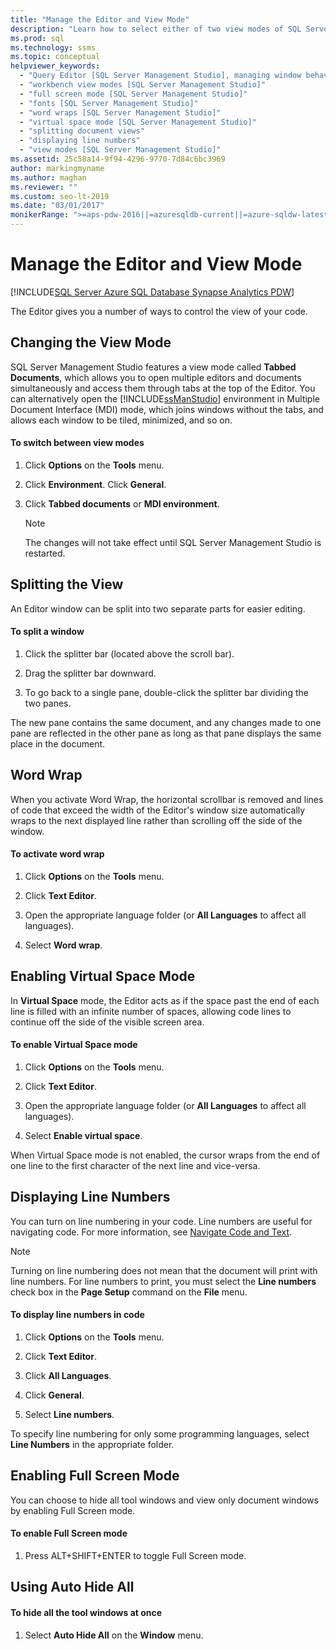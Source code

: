 ```yaml
---
title: "Manage the Editor and View Mode"
description: "Learn how to select either of two view modes of SQL Server Management Studio: Tabbed Documents mode and Multiple Document Interface mode. Learn also about split views, word wrap, Virtual Space mode, displaying line numbers, Full Screen mode, and Auto Hide All." 
ms.prod: sql
ms.technology: ssms
ms.topic: conceptual
helpviewer_keywords: 
  - "Query Editor [SQL Server Management Studio], managing window behavior"
  - "workbench view modes [SQL Server Management Studio]"
  - "full screen mode [SQL Server Management Studio]"
  - "fonts [SQL Server Management Studio]"
  - "word wraps [SQL Server Management Studio]"
  - "virtual space mode [SQL Server Management Studio]"
  - "splitting document views"
  - "displaying line numbers"
  - "view modes [SQL Server Management Studio]"
ms.assetid: 25c58a14-9f94-4296-9770-7d84c6bc3969
author: markingmyname
ms.author: maghan
ms.reviewer: ""
ms.custom: seo-lt-2019
ms.date: "03/01/2017"
monikerRange: ">=aps-pdw-2016||=azuresqldb-current||=azure-sqldw-latest||>=sql-server-2016||>=sql-server-linux-2017||=azuresqldb-mi-current"
---
```


# Manage the Editor and View Mode

[!INCLUDE[SQL Server Azure SQL Database Synapse Analytics PDW](../../includes/applies-to-version/sql-asdb-asdbmi-asa-pdw.md)]

The Editor gives you a number of ways to control the view of your code.  

## Changing the View Mode  

SQL Server Management Studio features a view mode called **Tabbed Documents**, which allows you to open multiple editors and documents simultaneously and access them through tabs at the top of the Editor. You can alternatively open the [!INCLUDE[ssManStudio](../../includes/ssmanstudio-md.md)] environment in Multiple Document Interface (MDI) mode, which joins windows without the tabs, and allows each window to be tiled, minimized, and so on.  
  
#### To switch between view modes  
  
1.  Click **Options** on the **Tools** menu.  
  
2.  Click **Environment**. Click **General**.  
  
3.  Click **Tabbed documents** or **MDI environment**.  
  
    > [!NOTE]  
    >  The changes will not take effect until SQL Server Management Studio is restarted.  
  
## Splitting the View  
 An Editor window can be split into two separate parts for easier editing.  
  
#### To split a window  
  
1.  Click the splitter bar (located above the scroll bar).  
  
2.  Drag the splitter bar downward.  
  
3.  To go back to a single pane, double-click the splitter bar dividing the two panes.  
  
 The new pane contains the same document, and any changes made to one pane are reflected in the other pane as long as that pane displays the same place in the document.  
  
## Word Wrap  
 When you activate Word Wrap, the horizontal scrollbar is removed and lines of code that exceed the width of the Editor's window size automatically wraps to the next displayed line rather than scrolling off the side of the window.  
  
#### To activate word wrap  
  
1.  Click **Options** on the **Tools** menu.  
  
2.  Click **Text Editor**.  
  
3.  Open the appropriate language folder (or **All Languages** to affect all languages).  
  
4.  Select **Word wrap**.  
  
## Enabling Virtual Space Mode  
 In **Virtual Space** mode, the Editor acts as if the space past the end of each line is filled with an infinite number of spaces, allowing code lines to continue off the side of the visible screen area.  
  
#### To enable Virtual Space mode  
  
1.  Click **Options** on the **Tools** menu.  
  
2.  Click **Text Editor**.  
  
3.  Open the appropriate language folder (or **All Languages** to affect all languages).  
  
4.  Select **Enable virtual space**.  
  
 When Virtual Space mode is not enabled, the cursor wraps from the end of one line to the first character of the next line and vice-versa.  
  
## Displaying Line Numbers  
 You can turn on line numbering in your code. Line numbers are useful for navigating code. For more information, see [Navigate Code and Text](./navigate-code-and-text.md).  
  
> [!NOTE]  
>  Turning on line numbering does not mean that the document will print with line numbers. For line numbers to print, you must select the **Line numbers** check box in the **Page Setup** command on the **File** menu.  
  
#### To display line numbers in code  
  
1.  Click **Options** on the **Tools** menu.  
  
2.  Click **Text Editor**.  
  
3.  Click **All Languages**.  
  
4.  Click **General**.  
  
5.  Select **Line numbers**.  
  
 To specify line numbering for only some programming languages, select **Line Numbers** in the appropriate folder.  
  
## Enabling Full Screen Mode  
 You can choose to hide all tool windows and view only document windows by enabling Full Screen mode.  
  
#### To enable Full Screen mode  
  
1.  Press ALT+SHIFT+ENTER to toggle Full Screen mode.  
  
## Using Auto Hide All  
  
#### To hide all the tool windows at once  
  
1.  Select **Auto Hide All** on the **Window** menu.  
  
